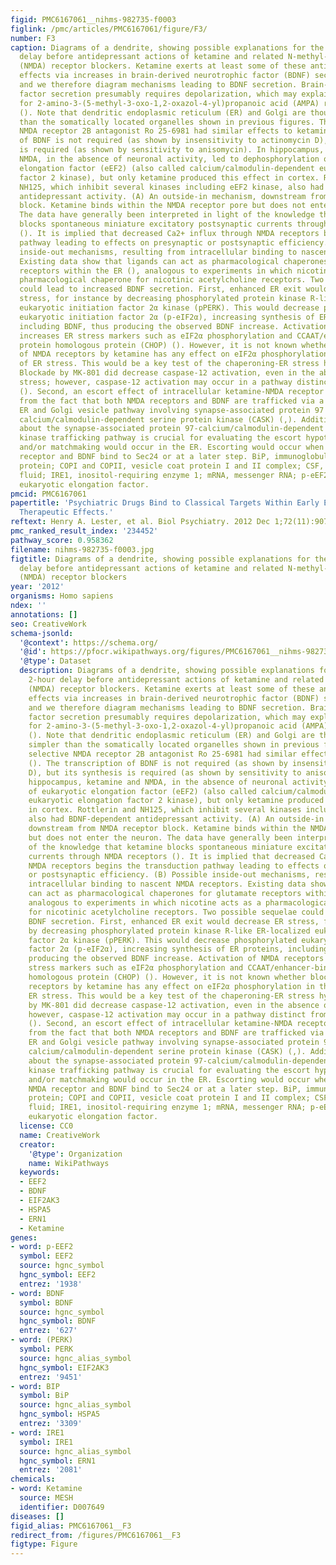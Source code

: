 ```yaml
---
figid: PMC6167061__nihms-982735-f0003
figlink: /pmc/articles/PMC6167061/figure/F3/
number: F3
caption: Diagrams of a dendrite, showing possible explanations for the 1- to 2-hour
  delay before antidepressant actions of ketamine and related N-methyl-D-aspartate
  (NMDA) receptor blockers. Ketamine exerts at least some of these antidepressant
  effects via increases in brain-derived neurotrophic factor (BDNF) secretion (,,,),
  and we therefore diagram mechanisms leading to BDNF secretion. Brain-derived neurotrophic
  factor secretion presumably requires depolarization, which may explain the requirement
  for 2-amino-3-(5-methyl-3-oxo-1,2-oxazol-4-yl)propanoic acid (AMPA) receptor activation
  (). Note that dendritic endoplasmic reticulum (ER) and Golgi are thought to be simpler
  than the somatically located organelles shown in previous figures. The selective
  NMDA receptor 2B antagonist Ro 25-6981 had similar effects to ketamine (). The transcription
  of BDNF is not required (as shown by insensitivity to actinomycin D), but its synthesis
  is required (as shown by sensitivity to anisomycin). In hippocampus, ketamine and
  NMDA, in the absence of neuronal activity, led to dephosphorylation of eukaryotic
  elongation factor (eEF2) (also called calcium/calmodulin-dependent eukaryotic elongation
  factor 2 kinase), but only ketamine produced this effect in cortex. Rottlerin and
  NH125, which inhibit several kinases including eEF2 kinase, also had BDNF-dependent
  antidepressant activity. (A) An outside-in mechanism, downstream from NMDA receptor
  block. Ketamine binds within the NMDA receptor pore but does not enter the neuron.
  The data have generally been interpreted in light of the knowledge that ketamine
  blocks spontaneous miniature excitatory postsynaptic currents through NMDA receptors
  (). It is implied that decreased Ca2+ influx through NMDA receptors begins the transduction
  pathway leading to effects on presynaptic or postsynaptic efficiency. (B) Possible
  inside-out mechanisms, resulting from intracellular binding to nascent NMDA receptors.
  Existing data show that ligands can act as pharmacological chaperones for glutamate
  receptors within the ER (), analogous to experiments in which nicotine acts as a
  pharmacological chaperone for nicotinic acetylcholine receptors. Two possible sequelae
  could lead to increased BDNF secretion. First, enhanced ER exit would decrease ER
  stress, for instance by decreasing phosphorylated protein kinase R-like ER-localized
  eukaryotic initiation factor 2α kinase (pPERK). This would decrease phosphorylated
  eukaryotic initiation factor 2α (p-eIF2α), increasing synthesis of ER proteins,
  including BDNF, thus producing the observed BDNF increase. Activation of NMDA receptors
  increases ER stress markers such as eIF2α phosphorylation and CCAAT/enhancer-binding
  protein homologous protein (CHOP) (). However, it is not known whether blockade
  of NMDA receptors by ketamine has any effect on eIF2α phosphorylation in the absence
  of ER stress. This would be a key test of the chaperoning-ER stress hypothesis.
  Blockade by MK-801 did decrease caspase-12 activation, even in the absence of ER
  stress; however, caspase-12 activation may occur in a pathway distinct from ER stress
  (). Second, an escort effect of intracellular ketamine-NMDA receptor binding arises
  from the fact that both NMDA receptors and BDNF are trafficked via a nonstandard
  ER and Golgi vesicle pathway involving synapse-associated protein 97 (SAP97) and
  calcium/calmodulin-dependent serine protein kinase (CASK) (,). Additional knowledge
  about the synapse-associated protein 97-calcium/calmodulin-dependent serine protein
  kinase trafficking pathway is crucial for evaluating the escort hypothesis. Chaperoning
  and/or matchmaking would occur in the ER. Escorting would occur when both the NMDA
  receptor and BDNF bind to Sec24 or at a later step. BiP, immunoglobulin binding
  protein; COPI and COPII, vesicle coat protein I and II complex; CSF, cerebrospinal
  fluid; IRE1, inositol-requiring enzyme 1; mRNA, messenger RNA; p-eEF2, phosphorylated
  eukaryotic elongation factor.
pmcid: PMC6167061
papertitle: 'Psychiatric Drugs Bind to Classical Targets Within Early Exocytotic Pathways:
  Therapeutic Effects.'
reftext: Henry A. Lester, et al. Biol Psychiatry. 2012 Dec 1;72(11):907-915.
pmc_ranked_result_index: '234452'
pathway_score: 0.958362
filename: nihms-982735-f0003.jpg
figtitle: Diagrams of a dendrite, showing possible explanations for the 1- to 2-hour
  delay before antidepressant actions of ketamine and related N-methyl-D-aspartate
  (NMDA) receptor blockers
year: '2012'
organisms: Homo sapiens
ndex: ''
annotations: []
seo: CreativeWork
schema-jsonld:
  '@context': https://schema.org/
  '@id': https://pfocr.wikipathways.org/figures/PMC6167061__nihms-982735-f0003.html
  '@type': Dataset
  description: Diagrams of a dendrite, showing possible explanations for the 1- to
    2-hour delay before antidepressant actions of ketamine and related N-methyl-D-aspartate
    (NMDA) receptor blockers. Ketamine exerts at least some of these antidepressant
    effects via increases in brain-derived neurotrophic factor (BDNF) secretion (,,,),
    and we therefore diagram mechanisms leading to BDNF secretion. Brain-derived neurotrophic
    factor secretion presumably requires depolarization, which may explain the requirement
    for 2-amino-3-(5-methyl-3-oxo-1,2-oxazol-4-yl)propanoic acid (AMPA) receptor activation
    (). Note that dendritic endoplasmic reticulum (ER) and Golgi are thought to be
    simpler than the somatically located organelles shown in previous figures. The
    selective NMDA receptor 2B antagonist Ro 25-6981 had similar effects to ketamine
    (). The transcription of BDNF is not required (as shown by insensitivity to actinomycin
    D), but its synthesis is required (as shown by sensitivity to anisomycin). In
    hippocampus, ketamine and NMDA, in the absence of neuronal activity, led to dephosphorylation
    of eukaryotic elongation factor (eEF2) (also called calcium/calmodulin-dependent
    eukaryotic elongation factor 2 kinase), but only ketamine produced this effect
    in cortex. Rottlerin and NH125, which inhibit several kinases including eEF2 kinase,
    also had BDNF-dependent antidepressant activity. (A) An outside-in mechanism,
    downstream from NMDA receptor block. Ketamine binds within the NMDA receptor pore
    but does not enter the neuron. The data have generally been interpreted in light
    of the knowledge that ketamine blocks spontaneous miniature excitatory postsynaptic
    currents through NMDA receptors (). It is implied that decreased Ca2+ influx through
    NMDA receptors begins the transduction pathway leading to effects on presynaptic
    or postsynaptic efficiency. (B) Possible inside-out mechanisms, resulting from
    intracellular binding to nascent NMDA receptors. Existing data show that ligands
    can act as pharmacological chaperones for glutamate receptors within the ER (),
    analogous to experiments in which nicotine acts as a pharmacological chaperone
    for nicotinic acetylcholine receptors. Two possible sequelae could lead to increased
    BDNF secretion. First, enhanced ER exit would decrease ER stress, for instance
    by decreasing phosphorylated protein kinase R-like ER-localized eukaryotic initiation
    factor 2α kinase (pPERK). This would decrease phosphorylated eukaryotic initiation
    factor 2α (p-eIF2α), increasing synthesis of ER proteins, including BDNF, thus
    producing the observed BDNF increase. Activation of NMDA receptors increases ER
    stress markers such as eIF2α phosphorylation and CCAAT/enhancer-binding protein
    homologous protein (CHOP) (). However, it is not known whether blockade of NMDA
    receptors by ketamine has any effect on eIF2α phosphorylation in the absence of
    ER stress. This would be a key test of the chaperoning-ER stress hypothesis. Blockade
    by MK-801 did decrease caspase-12 activation, even in the absence of ER stress;
    however, caspase-12 activation may occur in a pathway distinct from ER stress
    (). Second, an escort effect of intracellular ketamine-NMDA receptor binding arises
    from the fact that both NMDA receptors and BDNF are trafficked via a nonstandard
    ER and Golgi vesicle pathway involving synapse-associated protein 97 (SAP97) and
    calcium/calmodulin-dependent serine protein kinase (CASK) (,). Additional knowledge
    about the synapse-associated protein 97-calcium/calmodulin-dependent serine protein
    kinase trafficking pathway is crucial for evaluating the escort hypothesis. Chaperoning
    and/or matchmaking would occur in the ER. Escorting would occur when both the
    NMDA receptor and BDNF bind to Sec24 or at a later step. BiP, immunoglobulin binding
    protein; COPI and COPII, vesicle coat protein I and II complex; CSF, cerebrospinal
    fluid; IRE1, inositol-requiring enzyme 1; mRNA, messenger RNA; p-eEF2, phosphorylated
    eukaryotic elongation factor.
  license: CC0
  name: CreativeWork
  creator:
    '@type': Organization
    name: WikiPathways
  keywords:
  - EEF2
  - BDNF
  - EIF2AK3
  - HSPA5
  - ERN1
  - Ketamine
genes:
- word: p-EEF2
  symbol: EEF2
  source: hgnc_symbol
  hgnc_symbol: EEF2
  entrez: '1938'
- word: BDNF
  symbol: BDNF
  source: hgnc_symbol
  hgnc_symbol: BDNF
  entrez: '627'
- word: (PERK)
  symbol: PERK
  source: hgnc_alias_symbol
  hgnc_symbol: EIF2AK3
  entrez: '9451'
- word: BIP
  symbol: BiP
  source: hgnc_alias_symbol
  hgnc_symbol: HSPA5
  entrez: '3309'
- word: IRE1
  symbol: IRE1
  source: hgnc_alias_symbol
  hgnc_symbol: ERN1
  entrez: '2081'
chemicals:
- word: Ketamine
  source: MESH
  identifier: D007649
diseases: []
figid_alias: PMC6167061__F3
redirect_from: /figures/PMC6167061__F3
figtype: Figure
---
```

